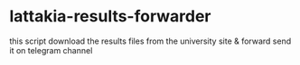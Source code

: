 # lattakia-results-forwarder
this script download the results files from the university site &amp; forward send it on telegram channel
